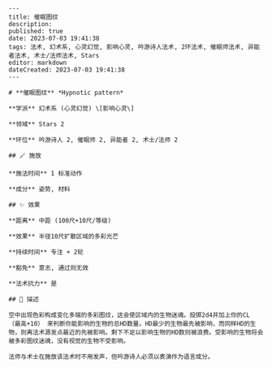 
    ---
    title: 催眠图纹
    description: 
    published: true
    date: 2023-07-03 19:41:38
    tags: 法术, 幻术系, 心灵幻觉, 影响心灵, 吟游诗人法术, 2环法术, 催眠师法术, 异能者法术, 术士/法师法术, Stars
    editor: markdown
    dateCreated: 2023-07-03 19:41:38
    ---

    # **催眠图纹** *Hypnotic pattern*

    **学派** 幻术系 (心灵幻觉) \[影响心灵\] 

    **领域** Stars 2

    **环位** 吟游诗人 2, 催眠师 2, 异能者 2, 术士/法师 2

    ## 🪄 施放

    **施法时间** 1 标准动作

    **成分** 姿势, 材料

    ## ✨ 效果  

    **距离** 中距 (100尺+10尺/等级) 

    **效果** 半径10尺扩散区域的多彩光芒 

    **持续时间** 专注 + 2轮 

    **豁免** 意志, 通过则无效

    **法术抗力** 是

    ## 📖 描述

    空中出现色彩构成变化多端的多彩图纹，这会使区域内的生物迷魂。投掷2d4并加上你的CL （最高+10） 来判断你能影响的生物的总HD数量。HD最少的生物最先被影响，而同样HD的生物，则离法术源发点最近的先被影响。剩下不足以影响生物的HD数则被浪费。受影响的生物将会被多彩图纹迷魂，没有视觉的生物不受影响。

    法师与术士在施放该法术时不用发声，但吟游诗人必须以表演作为语言成分。
    